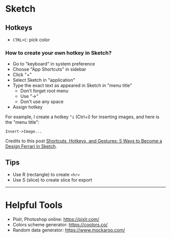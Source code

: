 # Sketch

## Hotkeys
- `CTRL+C`: pick color

### How to create your own hotkey in Sketch?
- Go to "keyboard" in system preference
- Choose "App Shortcuts" in sidebar
- Click "+"
- Select Sketch in "application"
- Type the exact text as appeared in Sketch in "menu title"
  - Don't forget root menu
  - Use "->"
  - Don't use any space
- Assign hotkey

For example, I create a hotkey `^i` (Ctrl+i) for inserting images, and here is the "menu title": 

`Insert->Image...`

Credits to this post [Shortcuts, Hotkeys, and Gestures: 5 Ways to Become a Design Ferrari in Sketch](https://medium.com/ux-power-tools/shortcuts-hotkeys-and-gestures-5-ways-to-become-a-design-ferrari-in-sketch-or-blazingly-fast-in-389929e89115#.u7ttq71tc).

## Tips
- Use R (rectangle) to create `<hr>`
- Use S (slice) to create slice for export

---

# Helpful Tools
- Pixlr, Photoshop online: https://pixlr.com/
- Colors scheme generator: https://coolors.co/
- Random data generator: https://www.mockaroo.com/
